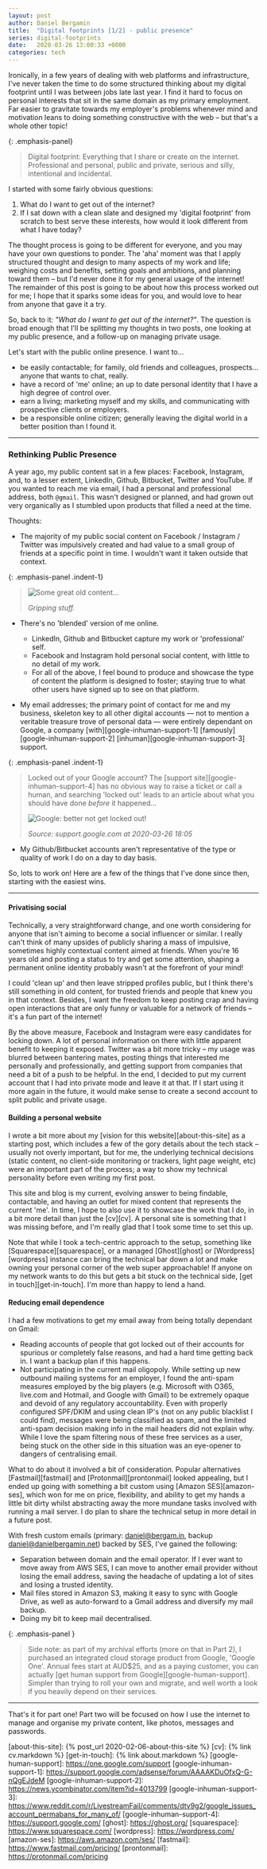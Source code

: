 ```yaml
---
layout: post
author: Daniel Bergamin
title:  "Digital footprints [1/2] - public presence"
series: digital-footprints
date:   2020-03-26 13:00:33 +0000
categories: tech
---
```


Ironically, in a few years of dealing with web platforms and infrastructure, I've never taken the time to do some structured thinking about my digital footprint until I was between jobs late last year. I find it hard to focus on personal interests that sit in the same domain as my primary employment. Far easier to gravitate towards my employer's problems whenever mind and motivation leans to doing something constructive with the web – but that's a whole other topic!

{: .emphasis-panel}
> Digital footprint: Everything that I share or create on the internet. Professional and personal, public and private, serious and silly, intentional and incidental.

I started with some fairly obvious questions:
1. What do I want to get out of the internet?
2. If I sat down with a clean slate and designed my 'digital footprint' from scratch to best serve these interests, how would it look different from what I have today?

The thought process is going to be different for everyone, and you may have your own questions to ponder. The 'aha' moment was that I apply structured thought and design to many aspects of my work and life; weighing costs and benefits, setting goals and ambitions, and planning toward them – but I'd never done it for my general usage of the internet! The remainder of this post is going to be about how this process worked out for me; I hope that it sparks some ideas for you, and would love to hear from anyone that gave it a try.

So, back to it: _"What do I want to get out of the internet?"_. The question is broad enough that I'll be splitting my thoughts in two posts, one looking at my public presence, and a follow-up on managing private usage.

Let's start with the public online presence. I want to...
- be easily contactable; for family, old friends and colleagues, prospects... anyone that wants to chat, really.  
- have a record of 'me' online; an up to date personal identity that I have a high degree of control over.
- earn a living; marketing myself and my skills, and communicating with prospective clients or employers.
- be a responsible online citizen; generally leaving the digital world in a better position than I found it.

----

### Rethinking Public Presence

A year ago, my public content sat in a few places: Facebook, Instagram, and, to a lesser extent, LinkedIn, Github, Bitbucket, Twitter and YouTube. If you wanted to reach me via email, I had a personal and professional address, both `@gmail`. This wasn't designed or planned, and had grown out very organically as I stumbled upon products that filled a need at the time.

Thoughts:
* The majority of my public social content on Facebook / Instagram / Twitter was impulsively created and had value to a small group of friends at a specific point in time. I wouldn't want it taken outside that context.

{: .emphasis-panel .indent-1}
> ![Some great old content...](/assets/posts/digital-footprints/old-facebook-status.jpg)
>
> _Gripping stuff._

* There's no 'blended' version of me online. 
  - LinkedIn, Github and Bitbucket capture my work or 'professional' self.
  - Facebook and Instagram hold personal social content, with little to no detail of my work.
  - For all of the above, I feel bound to produce and showcase the type of content the platform is designed to foster; staying true to what other users have signed up to see on that platform.

* My email addresses; the primary point of contact for me and my business, skeleton key to all other digital accounts — not to mention a veritable treasure trove of personal data — were entirely dependant on Google, a company [with][google-inhuman-support-1] [famously][google-inhuman-support-2] [inhuman][google-inhuman-support-3] support.

{: .emphasis-panel .indent-1}
> Locked out of your Google account? The [support site][google-inhuman-support-4] has no obvious way to raise a ticket or call a human, and searching 'locked out' leads to an article about what you should have done _before_ it happened...
>
> ![Google: better not get locked out!](/assets/posts/digital-footprints/google-better-not-get-locked-out.jpg)
>
> _Source: support.google.com at 2020-03-26 18:05_

* My Github/Bitbucket accounts aren't representative of the type or quality of work I do on a day to day basis.

So, lots to work on! Here are a few of the things that I've done since then, starting with the easiest wins.

----

#### Privatising social

Technically, a very straightforward change, and one worth considering for anyone that isn't aiming to become a social influencer or similar. I really can't think of many upsides of publicly sharing a mass of impulsive, sometimes highly contextual content aimed at friends. When you're 16 years old and posting a status to try and get some attention, shaping a permanent online identity probably wasn't at the forefront of your mind!

I could 'clean up' and then leave stripped profiles public, but I think there's still something in old content, for trusted friends and people that knew you in that context. Besides, I want the freedom to keep posting crap and having open interactions that are only funny or valuable for a network of friends – it's a fun part of the internet!

By the above measure, Facebook and Instagram were easy candidates for locking down. A lot of personal information on there with little apparent benefit to keeping it exposed. Twitter was a bit more tricky – my usage was blurred between bantering mates, posting things that interested me personally and professionally, and getting support from companies that need a bit of a push to be helpful. In the end, I decided to put my current account that I had into private mode and leave it at that. If I start using it more again in the future, it would make sense to create a second account to split public and private usage.

#### Building a personal website

I wrote a bit more about my [vision for this website][about-this-site] as a starting post, which includes a few of the gory details about the tech stack – usually not overly important, but for me, the underlying technical decisions (static content, no client-side monitoring or trackers, light page weight, etc) were an important part of the process; a way to show my technical personality before even writing my first post.

This site and blog is my current, evolving answer to being findable, contactable, and having an outlet for mixed content that represents the current 'me'. In time, I hope to also use it to showcase the work that I do, in a bit more detail than just the [cv][cv]. A personal site is something that I was missing before, and I'm really glad that I took some time to set this up.

Note that while I took a tech-centric approach to the setup, something like [Squarespace][squarespace], or a managed [Ghost][ghost] or [Wordpress][wordpress] instance can bring the technical bar down a lot and make owning your personal corner of the web super approachable! If anyone on my network wants to do this but gets a bit stuck on the technical side, [get in touch][get-in-touch]. I'm more than happy to lend a hand.

#### Reducing email dependence

I had a few motivations to get my email away from being totally dependant on Gmail:
* Reading accounts of people that got locked out of their accounts for spurious or completely false reasons, and had a hard time getting back in. I want a backup plan if this happens.
* Not participating in the current mail oligopoly. While setting up new outbound mailing systems for an employer, I found the anti-spam measures employed by the big players (e.g. Microsoft with O365, live.com and Hotmail, and Google with Gmail) to be extremely opaque and devoid of any regulatory accountability. Even with properly configured SPF/DKIM and using clean IP's (not on any public blacklist I could find), messages were being classified as spam, and the limited anti-spam decision making info in the mail headers did not explain why. While I love the spam filtering nous of these free services as a user, being stuck on the other side in this situation was an eye-opener to dangers of centralising email.

What to do about it involved a bit of consideration. Popular alternatives [Fastmail][fastmail] and [Protonmail][prontonmail] looked appealing, but I ended up going with something a bit custom using [Amazon SES][amazon-ses], which won for me on price, flexibility, and ability to get my hands a little bit dirty whilst abstracting away the more mundane tasks involved with running a mail server. I do plan to share the technical setup in more detail in a future post.

With fresh custom emails (primary: daniel@bergam.in, backup daniel@danielbergamin.net) backed by SES, I've gained the following:
* Separation between domain and the email operator. If I ever want to move away from AWS SES, I can move to another email provider without losing the email address, saving the headache of updating a lot of sites and losing a trusted identity.
* Mail files stored in Amazon S3, making it easy to sync with Google Drive, as well as auto-forward to a Gmail address and diversify my mail backup.
* Doing my bit to keep mail decentralised.

{: .emphasis-panel }
> Side note: as part of my archival efforts (more on that in Part 2), I purchased an integrated cloud storage product from Google, 'Google One'. Annual fees start at AUD$25, and as a paying customer, you can actually [get human support from Google][google-human-support]. Simpler than trying to roll your own and migrate, and well worth a look if you heavily depend on their services.

----

That's it for part one! Part two will be focused on how I use the internet to manage and organise my private content, like photos, messages and passwords. 

[about-this-site]:            {% post_url 2020-02-06-about-this-site %}
[cv]:                         {% link cv.markdown %}
[get-in-touch]:               {% link about.markdown %}
[google-human-support]:       https://one.google.com/support
[google-inhuman-support-1]:   https://support.google.com/adsense/forum/AAAAKDuOfxQ-G-nQgEJdeM
[google-inhuman-support-2]:   https://news.ycombinator.com/item?id=4013799
[google-inhuman-support-3]:   https://www.reddit.com/r/LivestreamFail/comments/dtv9g2/google_issues_account_permabans_for_many_of/
[google-inhuman-support-4]:   https://support.google.com/
[ghost]:                      https://ghost.org/
[squarespace]:                https://www.squarespace.com/
[wordpress]:                  https://wordpress.com/
[amazon-ses]:                 https://aws.amazon.com/ses/
[fastmail]:                   https://www.fastmail.com/pricing/
[prontonmail]:                https://protonmail.com/pricing